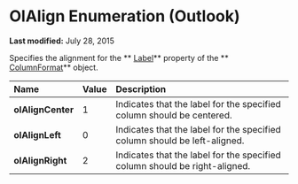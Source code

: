 
# OlAlign Enumeration (Outlook)

 **Last modified:** July 28, 2015

Specifies the alignment for the  ** [Label](cf104506-3eca-6695-3d3b-05022ce6fba4.md)** property of the ** [ColumnFormat](acbbdd97-e695-d1e7-c7ba-24f75efbf22c.md)** object.


|**Name**|**Value**|**Description**|
|:-----|:-----|:-----|
| **olAlignCenter**|1|Indicates that the label for the specified column should be centered.|
| **olAlignLeft**|0|Indicates that the label for the specified column should be left-aligned.|
| **olAlignRight**|2|Indicates that the label for the specified column should be right-aligned.|
